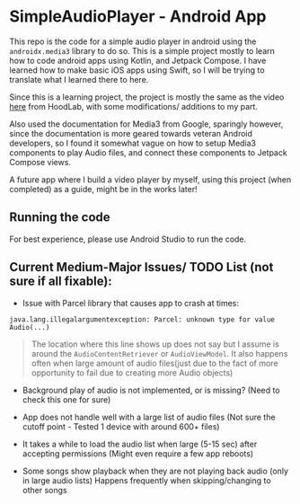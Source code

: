 # SimpleAudioPlayer - Android App

This repo is the code for a simple audio player in android using the `androidx.media3` library to do so.
This is a simple project mostly to learn how to code android apps using Kotlin, and Jetpack Compose.
I have learned how to make basic iOS apps using Swift, so I will be trying to translate what I learned there to here.

Since this is a learning project, the project is mostly the same as the video [here](https://www.youtube.com/watch?v=XrcmjIW45u8) from HoodLab, with some modifications/ 
additions to my part.

Also used the documentation for Media3 from Google, sparingly however, since the documentation is more geared towards veteran Android developers, so I found it somewhat 
vague on how to setup Media3 components to play Audio files, and connect these components to Jetpack Compose views.

A future app where I build a video player by myself, using this project (when completed) as a guide, might be in the works later!

## Running the code
For best experience, please use Android Studio to run the code.


## Current Medium-Major Issues/ TODO List (not sure if all fixable):
- Issue with Parcel library that causes app to crash at times: 
```
java.lang.illegalargumentexception: Parcel: unknown type for value Audio(...)
```
>The location where this line shows up does not say but I assume is around the `AudioContentRetriever` or `AudioViewModel`. It also happens often when large amount of audio files(just due to the fact of more opportunity to fail due to creating more Audio objects)

- Background play of audio is not implemented, or is missing? (Need to check this one for sure)

- App does not handle well with a large list of audio files (Not sure the cutoff point - Tested 1 device with around 600+ files)

- It takes a while to load the audio list when large (5-15 sec) after accepting permissions (Might even require a few app reboots)

- Some songs show playback when they are not playing back audio (only in large audio lists) Happens frequently when skipping/changing to other songs 

